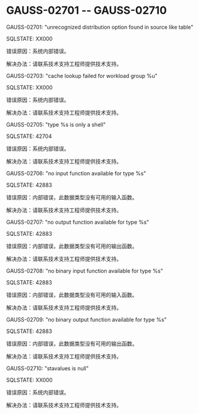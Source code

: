 # GAUSS-02701 -- GAUSS-02710<a name="ZH-CN_TOPIC_0302073058"></a>

GAUSS-02701: "unrecognized distribution option found in source like table"

SQLSTATE: XX000

错误原因：系统内部错误。

解决办法：请联系技术支持工程师提供技术支持。

GAUSS-02703: "cache lookup failed for workload group %u"

SQLSTATE: XX000

错误原因：系统内部错误。

解决办法：请联系技术支持工程师提供技术支持。

GAUSS-02705: "type %s is only a shell"

SQLSTATE: 42704

错误原因：系统内部错误。

解决办法：请联系技术支持工程师提供技术支持。

GAUSS-02706: "no input function available for type %s"

SQLSTATE: 42883

错误原因：内部错误，此数据类型没有可用的输入函数。

解决办法：请联系技术支持工程师提供技术支持。

GAUSS-02707: "no output function available for type %s"

SQLSTATE: 42883

错误原因：内部错误，此数据类型没有可用的输出函数。

解决办法：请联系技术支持工程师提供技术支持。

GAUSS-02708: "no binary input function available for type %s"

SQLSTATE: 42883

错误原因：内部错误，此数据类型没有可用的输入函数。

解决办法：请联系技术支持工程师提供技术支持。

GAUSS-02709: "no binary output function available for type %s"

SQLSTATE: 42883

错误原因：内部错误，此数据类型没有可用的输出函数。

解决办法：请联系技术支持工程师提供技术支持。

GAUSS-02710: "stavalues is null"

SQLSTATE: XX000

错误原因：系统内部错误。

解决办法：请联系技术支持工程师提供技术支持。

